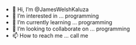 - 👋 Hi, I’m @JamesWelshKaluza
- 👀 I’m interested in ... programming
- 🌱 I’m currently learning ... programming
- 💞️ I’m looking to collaborate on ... programming
- 📫 How to reach me ... call me

<!---
JamesWelshKaluza/JamesWelshKaluza is a ✨ special ✨ repository because its `README.md` (this file) appears on your GitHub profile.
You can click the Preview link to take a look at your changes.
--->
